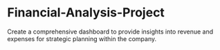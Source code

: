 # Financial-Analysis-Project
Create a comprehensive dashboard to provide insights into revenue and expenses for strategic planning within the company.

